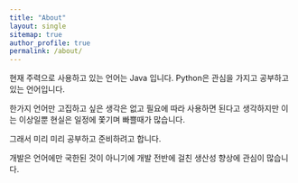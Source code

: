 ```yaml
---
title: "About"
layout: single
sitemap: true
author_profile: true
permalink: /about/
---
```


현재 주력으로 사용하고 있는 언어는 Java 입니다. Python은 관심을 가지고 공부하고 있는 언어입니다.

한가지 언어만 고집하고 싶은 생각은 없고 필요에 따라 사용하면 된다고 생각하지만 이는 이상일뿐 현실은 일정에 쫓기며 빠쁠때가 많습니다.

그래서 미리 미리 공부하고 준비하려고 합니다.

개발은 언어에만 국한된 것이 아니기에 개발 전반에 걸친 생산성 향상에 관심이 많습니다.